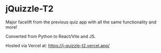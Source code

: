 # jQuizzle-T2
Major facelift from the previous quiz app with all the same functionality and more! 

Converted from Python to React/Vite and JS. 

Hosted via Vercel at: https://j-quizzle-t2.vercel.app/